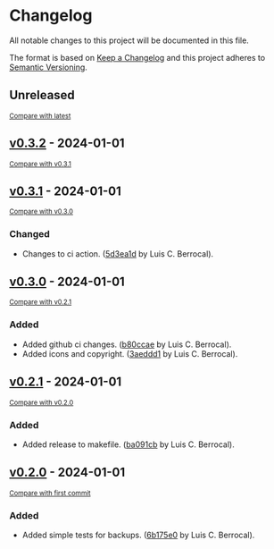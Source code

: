 # Changelog

All notable changes to this project will be documented in this file.

The format is based on [Keep a Changelog](http://keepachangelog.com/en/1.0.0/)
and this project adheres to [Semantic Versioning](http://semver.org/spec/v2.0.0.html).

<!-- insertion marker -->
## Unreleased

<small>[Compare with latest](https://github.com/luiscberrocal/simple-backups/compare/v0.3.2...HEAD)</small>

<!-- insertion marker -->
## [v0.3.2](https://github.com/luiscberrocal/simple-backups/releases/tag/v0.3.2) - 2024-01-01

<small>[Compare with v0.3.1](https://github.com/luiscberrocal/simple-backups/compare/v0.3.1...v0.3.2)</small>

## [v0.3.1](https://github.com/luiscberrocal/simple-backups/releases/tag/v0.3.1) - 2024-01-01

<small>[Compare with v0.3.0](https://github.com/luiscberrocal/simple-backups/compare/v0.3.0...v0.3.1)</small>

### Changed

- Changes to ci action. ([5d3ea1d](https://github.com/luiscberrocal/simple-backups/commit/5d3ea1d232aa33bfcf2396ceb29dab52da9e642c) by Luis C. Berrocal).

## [v0.3.0](https://github.com/luiscberrocal/simple-backups/releases/tag/v0.3.0) - 2024-01-01

<small>[Compare with v0.2.1](https://github.com/luiscberrocal/simple-backups/compare/v0.2.1...v0.3.0)</small>

### Added

- Added github ci changes. ([b80ccae](https://github.com/luiscberrocal/simple-backups/commit/b80ccae4640bf17421e97ef42a802638904a1197) by Luis C. Berrocal).
- Added icons and copyright. ([3aeddd1](https://github.com/luiscberrocal/simple-backups/commit/3aeddd160bb241a74b6776dfa5bd59646c25a4e4) by Luis C. Berrocal).

## [v0.2.1](https://github.com/luiscberrocal/simple-backups/releases/tag/v0.2.1) - 2024-01-01

<small>[Compare with v0.2.0](https://github.com/luiscberrocal/simple-backups/compare/v0.2.0...v0.2.1)</small>

### Added

- Added release to makefile. ([ba091cb](https://github.com/luiscberrocal/simple-backups/commit/ba091cb36589b317fd2f89a5ccb19ee5319a9000) by Luis C. Berrocal).

## [v0.2.0](https://github.com/luiscberrocal/simple-backups/releases/tag/v0.2.0) - 2024-01-01

<small>[Compare with first commit](https://github.com/luiscberrocal/simple-backups/compare/dde304a6ee43ecffbdf6a50b3823bf263df798a3...v0.2.0)</small>

### Added

- Added simple tests for backups. ([6b175e0](https://github.com/luiscberrocal/simple-backups/commit/6b175e03bad219ed2fb024a0b5f57b14cb4ec7f2) by Luis C. Berrocal).

